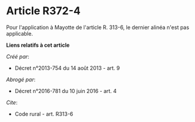 # Article R372-4

Pour l'application à Mayotte de l'article R. 313-6, le dernier alinéa n'est pas applicable.

**Liens relatifs à cet article**

_Créé par_:

  - Décret n°2013-754 du 14 août 2013 - art. 9

_Abrogé par_:

  - Décret n°2016-781 du 10 juin 2016 - art. 4

_Cite_:

  - Code rural - art. R313-6
